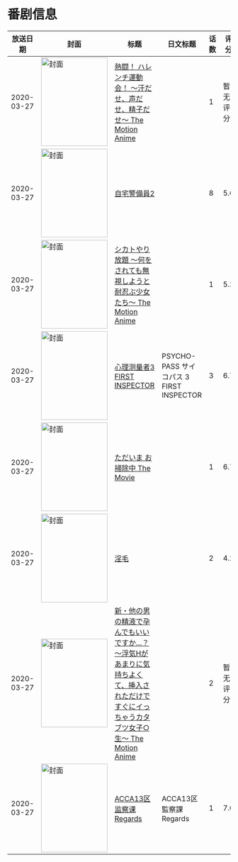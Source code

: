 # 番剧信息

|放送日期|封面|标题|日文标题|话数|评分|评分人数|
|---|---|---|---|---|---|---|
|2020-03-27|<img src="https://bangumi.tv/img/no_icon_subject.png" alt="封面" style="width:150px;height:200px;object-fit:cover;">|[熱闘！ ハレンチ運動会！ ～汗だせ、声だせ、精子だせ～ The Motion Anime](https://bangumi.tv/subject/345327)||1|暂无评分|少于10人评分|
|2020-03-27|<img src="https://bangumi.tv/img/no_icon_subject.png" alt="封面" style="width:150px;height:200px;object-fit:cover;">|[自宅警備員2](https://bangumi.tv/subject/297591)||8|5.6|334人评分|
|2020-03-27|<img src="https://bangumi.tv/img/no_icon_subject.png" alt="封面" style="width:150px;height:200px;object-fit:cover;">|[シカトやり放題 ～何をされても無視しようと耐忍ぶ少女たち～ The Motion Anime](https://bangumi.tv/subject/315995)||1|5.2|20人评分|
|2020-03-27|<img src="https://lain.bgm.tv/pic/cover/c/03/a7/296308_IG6CL.jpg" alt="封面" style="width:150px;height:200px;object-fit:cover;">|[心理测量者3 FIRST INSPECTOR](https://bangumi.tv/subject/296308)|PSYCHO-PASS サイコパス 3 FIRST INSPECTOR|3|6.7|1348人评分|
|2020-03-27|<img src="https://bangumi.tv/img/no_icon_subject.png" alt="封面" style="width:150px;height:200px;object-fit:cover;">|[ただいま お掃除中 The Movie](https://bangumi.tv/subject/418282)||1|6.7|14人评分|
|2020-03-27|<img src="https://bangumi.tv/img/no_icon_subject.png" alt="封面" style="width:150px;height:200px;object-fit:cover;">|[淫毛](https://bangumi.tv/subject/302933)||2|4.2|120人评分|
|2020-03-27|<img src="https://bangumi.tv/img/no_icon_subject.png" alt="封面" style="width:150px;height:200px;object-fit:cover;">|[新・他の男の精液で孕んでもいいですか…？ ～浮気Hがあまりに気持ちよくて、挿入されただけですぐにイっちゃうカタブツ女子○生～ The Motion Anime](https://bangumi.tv/subject/344670)||2|暂无评分|少于10人评分|
|2020-03-27|<img src="https://lain.bgm.tv/pic/cover/c/d5/e4/279087_kQl3N.jpg" alt="封面" style="width:150px;height:200px;object-fit:cover;">|[ACCA13区监察课 Regards](https://bangumi.tv/subject/279087)|ACCA13区監察課 Regards|1|7.0|643人评分|
